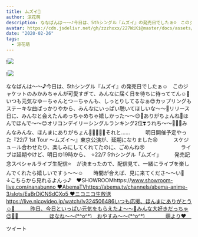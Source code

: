 ```yaml
---
title: ムズイ🍯
author: 涼花萌
description: ななばんは〜〜♪今日は、5thシングル『ムズイ』の発売日でしたぁ☺️　このジャケットのみかみちゃんが可愛すぎて、みんなに届く日を待ちに待っててん☺️💓いつも元気なゆーちゃんとつーちゃんも、しっとりしてるな...
avatar: https://cdn.jsdelivr.net/gh/zzzhxxx/227WiKi@master/docs/assets/photo/avatar/moe.jpg
date: "2020-02-26"
tags:
  - 涼花萌
---
```


!![](https://cdn.jsdelivr.net/gh/zzzhxxx/227WiKi-image@master/blog-image/moe-2020-02-26_1.jpg)

!![](https://cdn.jsdelivr.net/gh/zzzhxxx/227WiKi-image@master/blog-image/moe-2020-02-26_2.jpg)


﻿ななばんは〜〜♪今日は、5thシングル『ムズイ』の発売日でしたぁ☺️　このジャケットのみかみちゃんが可愛すぎて、みんなに届く日を待ちに待っててん☺️💓いつも元気なゆーちゃんとつーちゃんも、しっとりしてるなぁ😌カップリングもステーキな曲ばっかりやから、みんなにいっぱい聴いてほしいな〜〜🥰リリース日に、みんなと会えたんめっちゃめちゃ嬉しかった〜〜😊💓ありがちょんね💓ほんでほんで〜〜😊オリコンデイリーシングルランキング2位❣️うれち〜〜🥺💓💓みんなみんな、ほんまにありがちょん🧚🏻‍♀️💓💓それと……　　　明日開催予定やった『22/7 1st Tour 〜ムズイ〜』東京公演が、延期になりました😢　　　スケジュール合わせたり、楽しみにしてくれてたのに、ごめんね😢　　　　　　　ライブは延期やけど、明日の19時から、　⭐️22/7 5thシングル「ムズイ」　　　発売記念スペシャルライブ生配信⭐️　が決まったので、配信見て、一緒にライブを楽しんでくれたら嬉しいですぅ〜〜☺️　　時間が合えば、見に来てくださ〜〜い💓　　　　　↓こちらから見れるよんっ♪　❤︎SHOWROOMhttps://www.showroom-live.com/nanabunno ❤︎AbemaTVhttps://abema.tv/channels/abema-anime-3/slots/EaBrDiCNSdCXo5 ❤︎ニコニコ生放送https://live.nicovideo.jp/watch/lv324506486いつも応援、ほんまにありがとう☺️💓　　　昨日、今日といっぱい元気をもらえたよ〜〜🥺みんな大好きだっちゃ😉💓💓　　　　　　ほなね〜〜(*^o^*)　おやすみ〜〜(*^o^*)　　　　萌より❤︎　


ツイート



